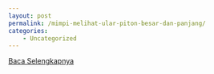 ```yaml
---
layout: post
permalink: /mimpi-melihat-ular-piton-besar-dan-panjang/
categories:
    - Uncategorized
---
```


[Baca Selengkapnya](/03)